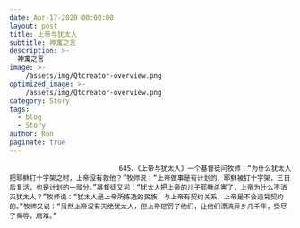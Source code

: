 ```yaml
---
date: Apr-17-2020 00:00:00
layout: post
title: 上帝与犹太人
subtitle: 神寓之言
description: >-
  神寓之言
image: >-
    /assets/img/Qtcreator-overview.png
optimized_image: >-
    /assets/img/Qtcreator-overview.png
category: Story
tags:
  - blog
  - Story
author: Ron
paginate: true
---
```


							　　645，《上帝与犹太人》一个基督徒问牧师：“为什么犹太人把耶稣钉十字架之时，上帝没有救他？”牧师说：“上帝做事是有计划的，耶稣被钉十字架，三日后复活，也是计划的一部分。”基督徒又问：“犹太人把上帝的儿子耶稣杀害了，上帝为什么不消灭犹太人？”牧师说：“犹太人是上帝所拣选的民族，与上帝有契约关系，上帝是不会违背契约的。”牧师又说：“虽然上帝没有灭绝犹太人，但上帝惩罚了他们，让他们漂流异乡几千年，受尽了侮辱，磨难。”
							
							
						